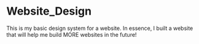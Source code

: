 # Website_Design
This is my basic design system for a website.  In essence, I built a website that will help me build MORE websites in the future!
